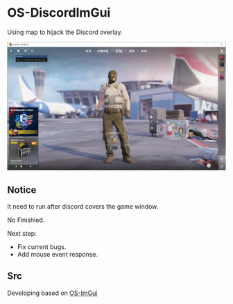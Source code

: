 # OS-DiscordImGui

Using map to hijack the Discord overlay.

<img src="https://github.com/TKazer/OS-DiscordImGui/blob/master/Image/Image.png" width="750" />

## Notice

It need to run after discord covers the game window.

No Finishied.

Next step: 
* Fix current bugs.
* Add mouse event response.

## Src

Developing based on [OS-ImGui](https://github.com/TKazer/OS-ImGui)
